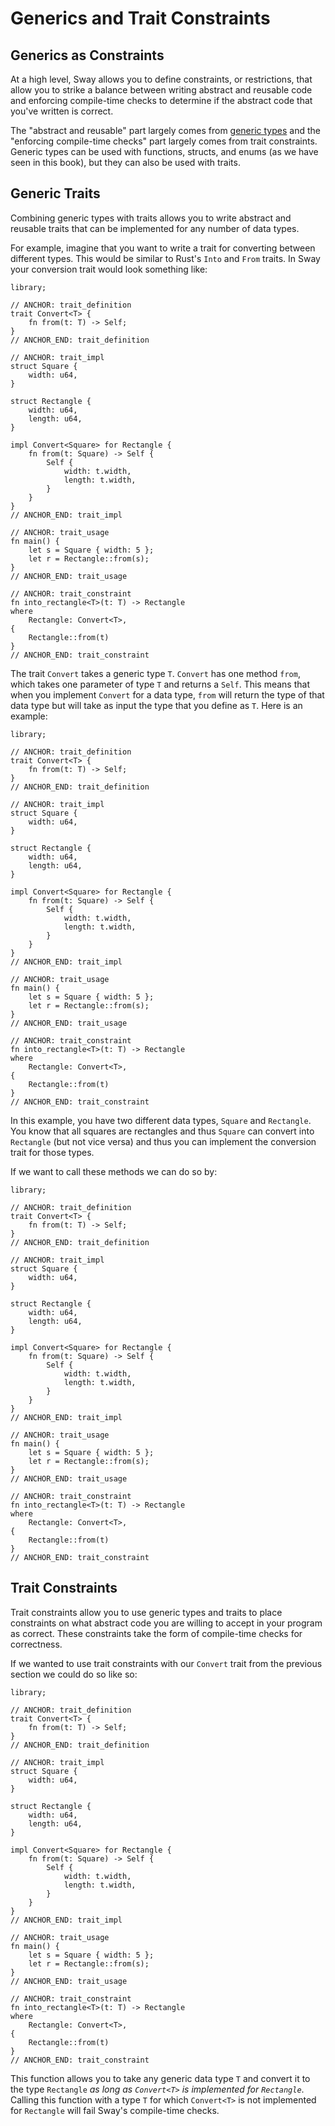 # Generics and Trait Constraints

## Generics as Constraints

At a high level, Sway allows you to define constraints, or restrictions, that
allow you to strike a balance between writing abstract and reusable code and
enforcing compile-time checks to determine if the abstract code that you've
written is correct.

The "abstract and reusable" part largely comes from [generic types](./generic_types.md) and the
"enforcing compile-time checks" part largely comes from trait constraints.
Generic types can be used with functions, structs, and enums (as we have seen in
this book), but they can also be used with traits.

## Generic Traits

Combining generic types with traits allows you to write abstract and reusable
traits that can be implemented for any number of data types.

For example, imagine that you want to write a trait for converting between
different types. This would be similar to Rust's `Into` and `From` traits. In
Sway your conversion trait would look something like:

```sway
library;

// ANCHOR: trait_definition
trait Convert<T> {
    fn from(t: T) -> Self;
}
// ANCHOR_END: trait_definition

// ANCHOR: trait_impl
struct Square {
    width: u64,
}

struct Rectangle {
    width: u64,
    length: u64,
}

impl Convert<Square> for Rectangle {
    fn from(t: Square) -> Self {
        Self {
            width: t.width,
            length: t.width,
        }
    }
}
// ANCHOR_END: trait_impl

// ANCHOR: trait_usage
fn main() {
    let s = Square { width: 5 };
    let r = Rectangle::from(s);
}
// ANCHOR_END: trait_usage

// ANCHOR: trait_constraint
fn into_rectangle<T>(t: T) -> Rectangle
where
    Rectangle: Convert<T>,
{
    Rectangle::from(t)
}
// ANCHOR_END: trait_constraint
```

The trait `Convert` takes a generic type `T`. `Convert` has one method
`from`, which takes one parameter of type `T` and returns a `Self`. This means
that when you implement `Convert` for a data type, `from` will return the type
of that data type but will take as input the type that you define as `T`. Here
is an example:

```sway
library;

// ANCHOR: trait_definition
trait Convert<T> {
    fn from(t: T) -> Self;
}
// ANCHOR_END: trait_definition

// ANCHOR: trait_impl
struct Square {
    width: u64,
}

struct Rectangle {
    width: u64,
    length: u64,
}

impl Convert<Square> for Rectangle {
    fn from(t: Square) -> Self {
        Self {
            width: t.width,
            length: t.width,
        }
    }
}
// ANCHOR_END: trait_impl

// ANCHOR: trait_usage
fn main() {
    let s = Square { width: 5 };
    let r = Rectangle::from(s);
}
// ANCHOR_END: trait_usage

// ANCHOR: trait_constraint
fn into_rectangle<T>(t: T) -> Rectangle
where
    Rectangle: Convert<T>,
{
    Rectangle::from(t)
}
// ANCHOR_END: trait_constraint
```

In this example, you have two different data types, `Square` and `Rectangle`.
You know that all squares are rectangles and thus `Square` can convert into `Rectangle` (but not vice
versa) and thus you can implement the conversion trait for those types.

If we want to call these methods we can do so by:

```sway
library;

// ANCHOR: trait_definition
trait Convert<T> {
    fn from(t: T) -> Self;
}
// ANCHOR_END: trait_definition

// ANCHOR: trait_impl
struct Square {
    width: u64,
}

struct Rectangle {
    width: u64,
    length: u64,
}

impl Convert<Square> for Rectangle {
    fn from(t: Square) -> Self {
        Self {
            width: t.width,
            length: t.width,
        }
    }
}
// ANCHOR_END: trait_impl

// ANCHOR: trait_usage
fn main() {
    let s = Square { width: 5 };
    let r = Rectangle::from(s);
}
// ANCHOR_END: trait_usage

// ANCHOR: trait_constraint
fn into_rectangle<T>(t: T) -> Rectangle
where
    Rectangle: Convert<T>,
{
    Rectangle::from(t)
}
// ANCHOR_END: trait_constraint
```

## Trait Constraints

Trait constraints allow you to use generic types and traits to place constraints
on what abstract code you are willing to accept in your program as correct.
These constraints take the form of compile-time checks for correctness.

If we wanted to use trait constraints with our `Convert` trait from the previous
section we could do so like so:

```sway
library;

// ANCHOR: trait_definition
trait Convert<T> {
    fn from(t: T) -> Self;
}
// ANCHOR_END: trait_definition

// ANCHOR: trait_impl
struct Square {
    width: u64,
}

struct Rectangle {
    width: u64,
    length: u64,
}

impl Convert<Square> for Rectangle {
    fn from(t: Square) -> Self {
        Self {
            width: t.width,
            length: t.width,
        }
    }
}
// ANCHOR_END: trait_impl

// ANCHOR: trait_usage
fn main() {
    let s = Square { width: 5 };
    let r = Rectangle::from(s);
}
// ANCHOR_END: trait_usage

// ANCHOR: trait_constraint
fn into_rectangle<T>(t: T) -> Rectangle
where
    Rectangle: Convert<T>,
{
    Rectangle::from(t)
}
// ANCHOR_END: trait_constraint
```

This function allows you to take any generic data type `T` and convert it to the
type `Rectangle` _as long as `Convert<T>` is implemented for `Rectangle`_.
Calling this function with a type `T` for which `Convert<T>` is not implemented
for `Rectangle` will fail Sway's compile-time checks.
